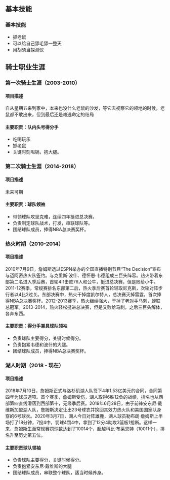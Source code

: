 ##  <i class="fa fa-cogs" aria-hidden="true"></i> 基本技能

### 基本技能

* 抓老鼠
* 可以给自己舔毛舔一整天
* 用胡须当探测仪

##  <i class="fa fa-briefcase" aria-hidden="true"></i> 骑士职业生涯

### 第一次骑士生涯（2003-2010）

#### 项目描述

自从星期五来到家中，本来也没什么老鼠的沙发，等它去视察它的领地的时候，老鼠都不敢出来，但到最后还是难逃命定的结局

#### 主要职责：队内头号得分手

* 吃喝玩乐
* 抓老鼠
* 关键时刻甩锅，抱大腿。

### 第二次骑士生涯（2014-2018）

#### 项目描述

未来可期

#### 主要职责：球队领袖

* 带领球队攻坚克难，连续四年挺进总决赛。
* 负责制定球队战术，打发，串联球队等。
* 团结球队成员，捧得NBA总决赛奖杯。

### 热火时期（2010-2014）

#### 项目描述

2010年7月9日，詹姆斯透过ESPN举办的全国直播特别节目“The Decision”宣布与迈阿密热火队签约。与克里斯·波什、德怀恩·韦德组成三巨头阵容。热火带着东部第二名进入季后赛，首轮4:1击败76人和公牛，挺进总决赛，但是败给小牛。2011-12赛季，常规赛排名东部第二后，热火季后赛首轮轻取尼克斯，次轮对阵步行者以4比2过关。东部决赛中，热火干掉度凯尔特人，总决赛灭掉雷霆，首次捧得NBA总决赛奖杯。2012-2013赛季，热火继续强大，干掉了老对手马刺，蝉联总冠军。2013-2014，热火轻松挺进总决赛，但是又败给马刺，之后三巨头解体，各奔东西。

#### 主要职责：得分手兼具球队领袖

* 负责球队主要得分，关键时候得分。
* 负责抱紧韦德和波什的大腿。
* 团结球队成员，捧得NBA总决赛奖杯。

### 湖人时期（2018 - 现在）

#### 项目描述

2018年7月10日，詹姆斯正式与洛杉矶湖人队签下4年1.53亿美元的合同，合同第四年为球员选项。首个赛季，詹姆斯受伤，湖人取得6胜12负的战绩，排名也从西部第四直线滑落到西部第十，无缘季后赛。2019年6月28日，由于前锋安东尼·戴维斯加盟湖人队，詹姆斯决定让出23号球衣并换回其效力热火队和美国国家队身穿的6号球衣。2020年3月7日，湖人今日对阵雄鹿，湖人球员勒布朗·詹姆斯上半场打了18分钟，7投4中，罚球4罚4中，拿到了12分4助攻3篮板1抢断。这样一来，詹姆斯生涯常规赛罚球数达到了10014个，超越科比·布莱恩特（10011个），排名升至历史第五位。

#### 主要职责球队领袖

* 负责球队主要得分，关键时候得分。
* 负责抱紧安东尼·戴维斯的大腿
* 团结球队成员，串联整个球队，适当时候养身。

